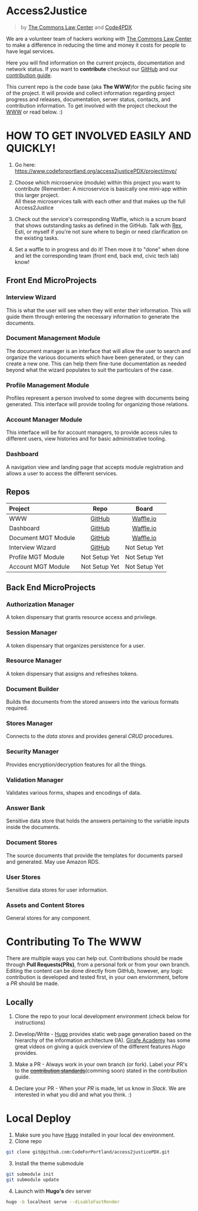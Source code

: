 # Access2Justice 
>by [The Commons Law Center](https://thecommonslawcenter.org) and [Code4PDX](https://codeforpdx.herokuapp.com)

We are a volunteer team of hackers working with [The Commons Law Center](https://thecommonslawcenter.org) to make a difference in reducing the time and money it costs for people to have legal services.

Here you will find information on the current projects, documentation and network status. If you want to **contribute** checkout our [GitHub](https://github.com/CodeForPortland/access2justicePDX/) and our [contribution guide](https://github.com/CodeForPortland/access2justicePDX/).

This current repo is the code base (aka **The WWW**)for the public facing site of the project. It will provide and collect information regarding project progress and releases, documentation, server status, contacts, and contribution information. To get involved with the project checkout the [WWW](https://www.codeforportland.org/access2justicePDX) or read below. :)

# HOW TO GET INVOLVED EASILY AND QUICKLY!

1. Go here: https://www.codeforportland.org/access2justicePDX/project/mvp/

2. Choose which microservice (module) within this project you want to contribute
(Remember: A microservice is basically one mini-app within this larger project.  
All these microservices talk with each other and that makes up the full Access2Justice

3. Check out the service's corresponding Waffle, which is a scrum board that shows outstanding tasks as defined in the GitHub. Talk with [Rex](rex@codeforpdx.org), Esti, or myself if you're not sure where to begin or need clarification on the existing tasks.

4. Set a waffle to in progress and do it!  Then move it to "done" when done and let the corresponding team (front end, back end, civic tech lab) know!

## Front End MicroProjects

### Interview Wizard

This is what the user will see when they will enter their information.  This will guide them through entering the necessary information to generate the documents.

### Document Management Module

The document manager is an interface that will allow the user to search and organize the various documents which have been generated, or they can create a new one. 
This can help them fine-tune documentation as needed beyond what the wizard populates to suit the particulars of the case. 

### Profile Management Module

Profiles represent a person involved to some degree with documents being generated. This interface will provide tooling for organizing those relations.

### Account Manager Module

This interface will be for account managers, to provide access rules to different users, view histories and for basic administrative tooling.

### Dashboard 

A navigation view and landing page that accepts module registration and allows a user to access the different services.

## Repos


|Project | Repo | Board|
|:---|:----:|:---:|
| WWW | [GitHub](https://github.com/CodeForPortland/Access2JusticePDX) | [Waffle.io](https://waffle.io/CodeForPortland/access2justicePDX/join) |
| Dashboard | [GitHub](https://github.com/CodeForPortland/a2j-front-end_dashboard) | [Waffle.io](https://waffle.io/CodeForPortland/a2j-front-end_dashboard/join) |
| Document MGT Module | [GitHub](https://github.com/CodeForPortland/a2j-front-end_document-manager) | [Waffle.io](https://waffle.io/CodeForPortland/a2j-front-end_document-manager/join) |
| Interview Wizard | [GitHub](https://github.com/CodeForPortland/a2j-front-end_interview-wizard) | Not Setup Yet |
| Profile MGT Module | Not Setup Yet | Not Setup Yet |
| Account MGT Module | Not Setup Yet | Not Setup Yet |


## Back End MicroProjects


### Authorization Manager

A token dispensary that grants resource access and privilege.

### Session Manager

A token dispensary that organizes persistence for a user.

### Resource Manager

A token dispensary that assigns and refreshes tokens.

### Document Builder

Builds the documents from the stored answers into the various formats required.

### Stores Manager

Connects to the *data stores* and provides general *CRUD* procedures.

### Security Manager

Provides encryption/decryption features for all the things.

### Validation Manager

Validates various forms, shapes and encodings of data.

### Answer Bank

Sensitive data store that holds the answers pertaining to the variable inputs inside the documents.

### Document Stores

The source documents that provide the templates for documents parsed and generated. May use Amazon RDS. 

### User Stores

Sensitive data stores for user information.

### Assets and Content Stores

General stores for any component.

# Contributing To The WWW

There are multiple ways you can help out. Contributions should be made through **Pull Requests(PRs)**, from a personal fork or from your own branch. Editing the content can be done directly from GitHub, however, any logic contribution is developed and tested first, in your own enviornment, before a *PR* should be made.

## Locally
1. Clone the repo to your local development environment (check below for instructions)

2. Develop/Write - [Hugo](https://gohugo.io) provides static web page generation based on the hierarchy of the information architecture (IA). [Girafe Academy](https://youtu.be/qtIqKaDlqXo) has some great videos on giving a quick overview of the different features *Hugo* provides.

3. Make a PR - Always work in your own branch (or fork). Label your PR's to the <strike>[contribution standards](#)</strike>(comming soon) stated in the contribution guide.

4. Declare your PR - When your *PR* is made, let us know in *Slack*. We are interested in what you did and what you think. :) 

# Local Deploy

1. Make sure you have [Hugo](https://gohugo.io) installed in your local dev environment. 
2. Clone repo
```bash
git clone git@github.com:CodeForPortland/access2justicePDX.git
```
3. Install the theme submodule
```bash
git submodule init
git submodule update
```
4. Launch with **Hugo's** dev server
```bash
hugo -b localhost serve --disableFastRender
```
